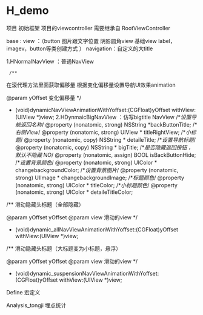 # H_demo
项目  初始框架 
项目的viewcontroller 需要继承自 RootViewController

base :
   view  ：（button  图片跟文字位置 
             阴影圆角view
             基础view label，imagev，button等类创建方式
            ）
navigation：自定义的大title


1.HNormalNavView  ：普通NavView
     
     /**
 在滚代理方法里面获取偏移量
 根据变化偏移量设置导航UI效果animation
 
 @param yOffset 变化偏移量
 */
- (void)dynamicNavViewAnimationWithYoffset:(CGFloat)yOffset withView:(UIView *)view;
2.HDynmaicBigNavView ：仿写bigtitle NavView
/**设置导航返回名称*/
@property (nonatomic, strong) NSString *backButtonTitle;
/**右侧View*/
@property (nonatomic, strong) UIView * titleRightView;
/**小标题*/
@property (nonatomic, copy) NSString * detaileTitle;
/**设置导航标题*/
@property (nonatomic, copy) NSString * bigTitle;
/**是否隐藏返回按钮 ，默认不隐藏 NO*/
@property (nonatomic, assign) BOOL     isBackButtonHide;
/**设置背景颜色*/
@property (nonatomic, strong) UIColor * changebackgroundColor;
/**设置背景图片*/
@property (nonatomic, strong) UIImage * changebackgroundImage;
/**标题颜色*/
@property (nonatomic, strong) UIColor * titleColor;
/**小标题颜色*/
@property (nonatomic, strong) UIColor * detaileTitleColor;

/**
 滑动隐藏头标题（全部隐藏）

 @param yOffset yOffset
 @param view 滑动的view
 */
- (void)dynamic_allNavViewAnimationWithYoffset:(CGFloat)yOffset withView:(UIView *)view;

/**
 滑动隐藏头标题（大标题变为小标题，悬浮）

 @param yOffset yOffset
 @param view 滑动的view
 */
- (void)dynamic_suspensionNavViewAnimationWithYoffset:(CGFloat)yOffset withView:(UIView *)view;

Define 宏定义

Analysis_tongji    埋点统计 





